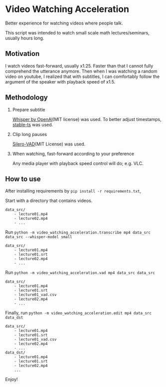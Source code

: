 # Video Watching Acceleration

Better experience for watching videos where people talk.

This script was intended to watch small scale math lectures/seminars, usually hours long.

## Motivation

I watch videos fast-forward, usually x1.25. Faster than that I cannot fully comprehend the utterance anymore.
Then when I was watching a random video on youtube, I realized that with subtitles, I can comfortably follow the argument of the speaker with playback speed of x1.5.

## Methodology

1. Prepare subtitle

    [Whisper by OpenAI](https://github.com/openai/whisper)(MIT license) was used.
    To better adjust timestamps, [stable-ts](https://github.com/jianfch/stable-ts) was used.

2. Clip long pauses

    [Silero-VAD](https://github.com/snakers4/silero-vad)(MIT License) was used.

3. When watching, fast-forward according to your preference

    Any media player with playback speed control will do; e.g. VLC.

## How to use

After installing requirements by `pip install -r requirements.txt`,

Start with a directory that contains videos.

```
data_src/
    - lecture01.mp4
    - lecture02.mp4
    - ...
```

Run ```python -m video_watching_acceleration.transcribe mp4 data_src data_src --whisper-model small```

```
data_src/
    - lecture01.mp4
    - lecture01.srt
    - lecture02.mp4
    - ...
```

Run ```python -m video_watching_acceleration.vad mp4 data_src data_src```
```
data_src/
    - lecture01.mp4
    - lecture01.srt
    - lecture01_vad.csv
    - lecture02.mp4
    - ...
```

Finally, run ```python -m video_watching_acceleration.edit mp4 data_src data_dst```
```
data_src/
    - lecture01.mp4
    - lecture01.srt
    - lecture01_vad.csv
    - lecture02.mp4
    - ...
data_dst/
    - lecture01.mp4
    - lecture01.srt
    - lecture02.mp4
    ...
```

Enjoy!
